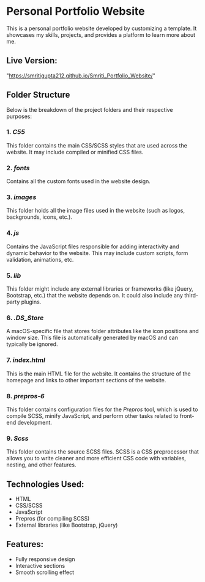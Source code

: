 # Personal Portfolio Website
This is a personal portfolio website developed by customizing a template. It showcases my skills, projects, and provides a platform to learn more about me.

## Live Version:
"https://smritigupta212.github.io/Smriti_Portfolio_Website/"

## Folder Structure
Below is the breakdown of the project folders and their respective purposes:
### 1. *C55*
This folder contains the main CSS/SCSS styles that are used across the website. It may include compiled or minified CSS files.
### 2. *fonts*
Contains all the custom fonts used in the website design.
### 3. *images*
This folder holds all the image files used in the website (such as logos, backgrounds, icons, etc.).
### 4. *js*
Contains the JavaScript files responsible for adding interactivity and dynamic behavior to the website. This may include custom scripts, form validation, animations, etc.
### 5. *lib*
This folder might include any external libraries or frameworks (like jQuery, Bootstrap, etc.) that the website depends on. It could also include any third-party plugins.
### 6. *.DS_Store*
A macOS-specific file that stores folder attributes like the icon positions and window size. This file is automatically generated by macOS and can typically be ignored.
### 7. *index.html*
This is the main HTML file for the website. It contains the structure of the homepage and links to other important sections of the website.
### 8. *prepros-6*
This folder contains configuration files for the *Prepros* tool, which is used to compile SCSS, minify JavaScript, and perform other tasks related to front-end development.
### 9. *Scss*
This folder contains the source SCSS files. SCSS is a CSS preprocessor that allows you to write cleaner and more efficient CSS code with variables, nesting, and other features.

## Technologies Used:
- HTML
- CSS/SCSS
- JavaScript
- Prepros (for compiling SCSS)
- External libraries (like Bootstrap, jQuery)

## Features:
- Fully responsive design
- Interactive sections
- Smooth scrolling effect
